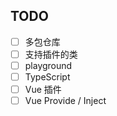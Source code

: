 ## TODO
- [ ] 多包仓库
- [ ] 支持插件的类
- [ ] playground
- [ ] TypeScript
- [ ] Vue 插件
- [ ] Vue Provide / Inject